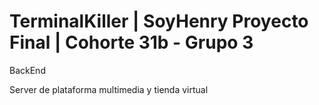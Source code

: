 # TerminalKiller | SoyHenry Proyecto Final | Cohorte 31b - Grupo 3
BackEnd

Server de plataforma multimedia y tienda virtual
